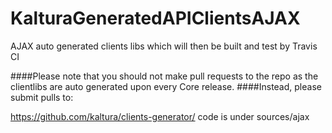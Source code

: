 # KalturaGeneratedAPIClientsAJAX
AJAX auto generated clients libs which will then be built and test by Travis CI 

####Please note that you should not make pull requests to the repo as the clientlibs are auto generated upon every Core release.
####Instead, please submit pulls to:

https://github.com/kaltura/clients-generator/
code is under sources/ajax
